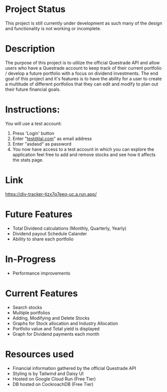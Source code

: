 # Project Status
This project is still currently under development as such many of the design and functionality is not working or incomplete.

# Description
The purpose of this project is to utilize the official Questrade API and allow users who have a Questrade account to keep track of their current portfolio / develop a future portfolio with a focus on dividend investments. The end goal of this project and it's features is to have the ability for a user to create a multitude of different portfolios that they can edit and modify to plan out their future financial goals.


# Instructions:
You will use a test account:
1. Press 'Login' button
2. Enter "test@lal.com" as email address
3. Enter "asdasd" as password
4. You now have access to a test account in which you can explore the application feel free to add and remove stocks and see how it affects the stats page.
   
# Link
https://div-tracker-tjzx7q7eeq-uc.a.run.app/

# Future Features
  - Total Dividend calculations (Monthly, Quarterly, Yearly)
  - Dividend payout Schedule Calander
  - Ability to share each portfolio

# In-Progress
  - Performance improvements

# Current Features
  - Search stocks
  - Multiple portfolios
  - Adding, Modifying and Delete Stocks
  - Graphs for Stock allocation and Industry Allocation
  - Portfolio value and Total yield is displayed
  - Graph for Dividend payments each month

# Resources used
  - Financial information gathered by the official Questrade API
  - Styling is by Tailwind and Daisy UI
  - Hosted on Google Cloud Run (Free Tier)
  - DB hosted on CockroachDB (Free Tier)



